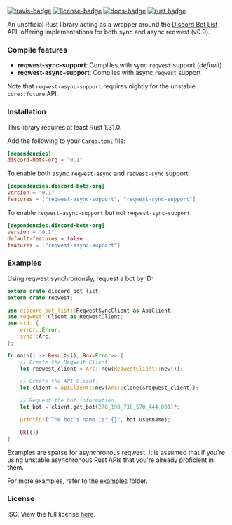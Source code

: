 [![travis-badge][]][travis] [![license-badge][]][license] [![docs-badge][]][docs] [![rust badge]][rust link]

An unofficial Rust library acting as a wrapper around the [Discord Bot List]
API, offering implementations for both sync and async reqwest (v0.9).

### Compile features

- **reqwest-sync-support**: Compliles with sync `reqwest` support (*default*)
- **reqwest-async-support**: Compiles with async `reqwest` support

Note that `reqwest-async-support` requires nightly for the unstable
`core::future` API.

### Installation

This library requires at least Rust 1.31.0.

Add the following to your `Cargo.toml` file:

```toml
[dependencies]
discord-bots-org = "0.1"
```

To enable both async `reqwest-async` and `reqwest-sync` support:

```toml
[dependencies.discord-bots-org]
version = "0.1"
features = ["reqwest-async-support", "reqwest-sync-support"]
```

To enable `reqwest-async-support` but not `reqwest-sync-support`:

```toml
[dependencies.discord-bots-org]
version = "0.1"
default-features = false
features = ["reqwest-async-support"]
```

### Examples

Using reqwest synchronously, request a bot by ID:

```rust
extern crate discord_bot_list;
extern crate reqwest;

use discord_bot_list::ReqwestSyncClient as ApiClient;
use reqwest::Client as ReqwestClient;
use std::{
    error::Error,
    sync::Arc,
};

fn main() -> Result<(), Box<Error>> {
    // Create the Reqwest Client.
    let reqwest_client = Arc::new(ReqwestClient::new());

    // Create the API Client.
    let client = ApiClient::new(Arc::clone(&reqwest_client));

    // Request the bot information.
    let bot = client.get_bot(270_198_738_570_444_801)?;

    println!("The bot's name is: {}", bot.username);

    Ok(())
}
```

Examples are sparse for asynchronous reqwest. It is assumed that if you're using
unstable asynchronous Rust APIs that you're already proficient in them.

For more examples, refer to the [examples] folder.

### License

ISC. View the full license [here][license].

[LICENSE.md]: https://github.com/dabbotorg/discord-bots-org.rs/blob/master/LICENSE.md
[Discord Bot List]: https://discordbots.org
[crates.io]: https://crates.io/crates/discord-bots-org
[docs]: https://docs.rs/discord-bots-org
[docs-badge]: https://img.shields.io/badge/docs-online-2020ff.svg?style=flat-square
[examples]: https://github.com/dabbotorg/discord-bots-org.rs/tree/master/examples
[license]: https://github.com/dabbotorg/discord-bots-org.rs/blob/master/LICENSE.md
[license-badge]: https://img.shields.io/badge/license-ISC-blue.svg?style=flat-square
[rust badge]: https://img.shields.io/badge/rust-1.31.0+-93450a.svg?style=flat-square
[rust link]: https://blog.rust-lang.org/2018/12/06/Rust-1.31-and-rust-2018.html
[travis]: https://travis-ci.org/dabbotorg/discord-bots-org.rs
[travis-badge]: https://img.shields.io/travis/dabbotorg/discord-bots-org.rs.svg?style=flat-square
